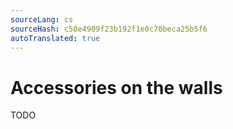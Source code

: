 ```yaml
---
sourceLang: cs
sourceHash: c50e4909f23b192f1e0c70beca25b5f6
autoTranslated: true
---
```



# Accessories on the walls

TODO
